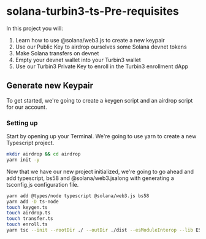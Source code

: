 # solana-turbin3-ts-Pre-requisites
In this project you will:
1. Learn how to use @solana/web3.js to create a new keypair
2. Use our Public Key to airdrop ourselves some Solana devnet tokens
3. Make Solana transfers on devnet
4. Empty your devnet wallet into your Turbin3 wallet
5. Use our Turbin3 Private Key to enroll in the Turbin3 enrollment dApp
## Generate new Keypair
To get started, we're going to create a keygen script and an airdrop script for our account.
### Setting up 
Start by opening up your Terminal. We're going to use yarn to create a new Typescript project. <br>

```bash
mkdir airdrop && cd airdrop
yarn init -y
```
Now that we have our new project initialized, we're going to go ahead and add typescript, bs58 and @solana/web3.jsalong with generating a tsconfig.js configuration file.

```bash
yarn add @types/node typescript @solana/web3.js bs58
yarn add -D ts-node
touch keygen.ts
touch airdrop.ts
touch transfer.ts
touch enroll.ts
yarn tsc --init --rootDir ./ --outDir ./dist --esModuleInterop --lib ES2019 --module commonjs --resolveJsonModule true --noImplicitAny true
```

